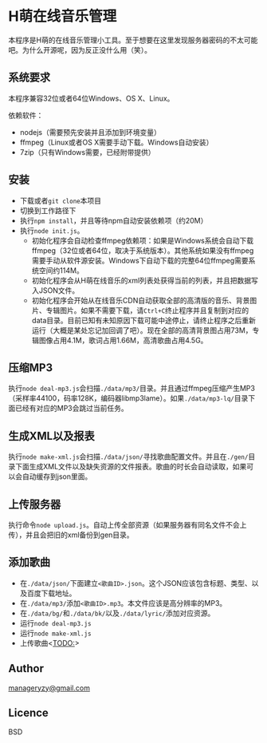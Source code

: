 # H萌在线音乐管理 #

本程序是H萌的在线音乐管理小工具。至于想要在这里发现服务器密码的不太可能吧。为什么开源呢，因为反正没什么用（笑）。

## 系统要求 ##

本程序兼容32位或者64位Windows、OS X、Linux。

依赖软件：

* nodejs（需要预先安装并且添加到环境变量）
* ffmpeg（Linux或者OS X需要手动下载。Windows自动安装）
* 7zip（只有Windows需要，已经附带提供）

## 安装 ##

* 下载或者`git clone`本项目
* 切换到工作路径下
* 执行`npm install`，并且等待npm自动安装依赖项（约20M）
* 执行`node init.js`。
	* 初始化程序会自动检查ffmpeg依赖项：如果是Windows系统会自动下载ffmpeg（32位或者64位，取决于系统版本）。其他系统如果没有ffmpeg需要手动从软件源安装。Windows下自动下载的完整64位ffmpeg需要系统空间约114M。
	* 初始化程序会从H萌在线音乐的xml列表处获得当前的列表，并且把数据写入JSON文件。
	* 初始化程序会开始从在线音乐CDN自动获取全部的高清版的音乐、背景图片、专辑图片。如果不需要下载，请`Ctrl+C`终止程序并且复制到对应的data目录。目前已知有未知原因下载可能中途停止，请终止程序之后重新运行（大概是某处忘记加回调了吧）。现在全部的高清背景图占用73M，专辑图像占用4.1M，歌词占用1.66M，高清歌曲占用4.5G。

## 压缩MP3 ##

执行`node deal-mp3.js`会扫描`./data/mp3/`目录。并且通过ffmpeg压缩产生MP3（采样率44100，码率128K，编码器libmp3lame）。如果`./data/mp3-lq/`目录下面已经有对应的MP3会跳过当前任务。

## 生成XML以及报表 ##

执行`node make-xml.js`会扫描`./data/json/`寻找歌曲配置文件。并且在`./gen/`目录下面生成XML文件以及缺失资源的文件报表。歌曲的时长会自动读取，如果可以会自动缓存到json里面。

## 上传服务器 ##

执行命令`node upload.js`。自动上传全部资源（如果服务器有同名文件不会上传），并且会把旧的xml备份到gen目录。

## 添加歌曲 ##

* 在`./data/json/`下面建立`<歌曲ID>.json`。这个JSON应该包含标题、类型、以及百度下载地址。
* 在`./data/mp3/`添加`<歌曲ID>.mp3`。本文件应该是高分辨率的MP3。
* 在`./data/bg/`和`./data/bk/`以及`./data/lyric/`添加对应资源。
* 运行`node deal-mp3.js`
* 运行`node make-xml.js`
* 上传歌曲<<TODO:>>

## Author ##

manageryzy@gmail.com


## Licence ##

BSD